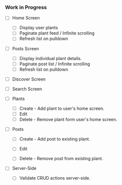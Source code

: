 ### Work in Progress

- [ ] Home Screen
  - [ ] Display user plants
  - [ ] Paginate plant feed / Infinite scrolling
  - [ ] Refresh list on pulldown

- [ ] Posts Screen
  - [ ] Display individual plant details.
  - [ ] Paginate post list / Infinite scrolling
  - [ ] Refresh list on pulldown 

- [ ] Discover Screen
  
- [ ] Search Screen

- [ ] Plants
  - [ ] Create - Add plant to user's home screen.
  - [ ] Edit
  - [ ] Delete - Remove plant form user's home screen.

- [ ] Posts
  - [ ] Create - Add post to existing plant.
  - [ ] Edit
  - [ ] Delete - Remove post from existing plant.


- [ ] Server-Side
  - [ ] Validate CRUD actions server-side.
